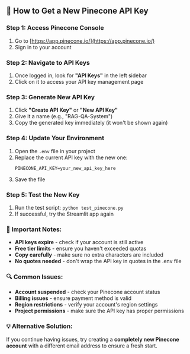 ## 🔑 How to Get a New Pinecone API Key

### Step 1: Access Pinecone Console
1. Go to [https://app.pinecone.io/](https://app.pinecone.io/)
2. Sign in to your account

### Step 2: Navigate to API Keys
1. Once logged in, look for **"API Keys"** in the left sidebar
2. Click on it to access your API key management page

### Step 3: Generate New API Key
1. Click **"Create API Key"** or **"New API Key"**
2. Give it a name (e.g., "RAG-QA-System")
3. Copy the generated key immediately (it won't be shown again)

### Step 4: Update Your Environment
1. Open the `.env` file in your project
2. Replace the current API key with the new one:
   ```
   PINECONE_API_KEY=your_new_api_key_here
   ```
3. Save the file

### Step 5: Test the New Key
1. Run the test script: `python test_pinecone.py`
2. If successful, try the Streamlit app again

### 🚨 Important Notes:
- **API keys expire** - check if your account is still active
- **Free tier limits** - ensure you haven't exceeded quotas
- **Copy carefully** - make sure no extra characters are included
- **No quotes needed** - don't wrap the API key in quotes in the .env file

### 🔍 Common Issues:
- **Account suspended** - check your Pinecone account status
- **Billing issues** - ensure payment method is valid
- **Region restrictions** - verify your account's region settings
- **Project permissions** - make sure the API key has proper permissions

### 💡 Alternative Solution:
If you continue having issues, try creating a **completely new Pinecone account** with a different email address to ensure a fresh start.